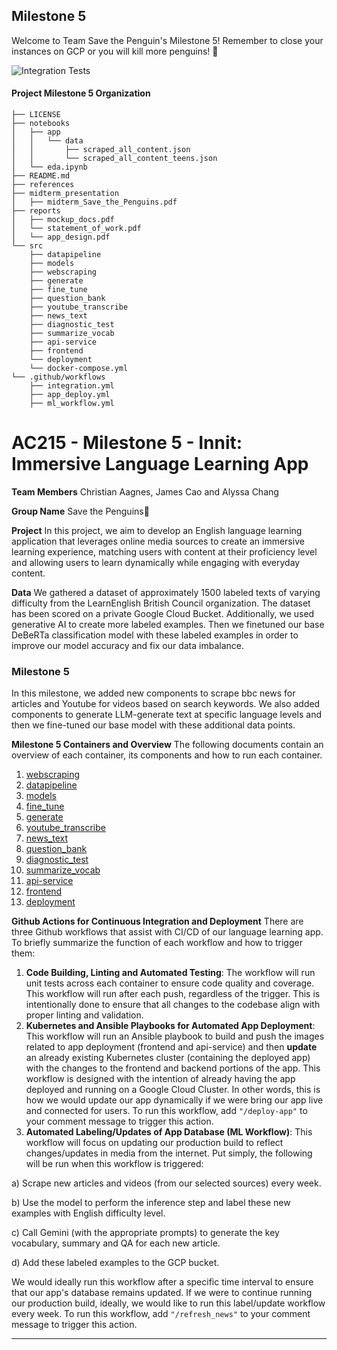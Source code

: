 ## Milestone 5

Welcome to Team Save the Penguin's Milestone 5! Remember to close your instances on GCP or you will kill more penguins! 🐧

![Integration Tests](https://github.com/euul/ac215_innit//actions/workflows/integration.yml/badge.svg?branch=main)

#### Project Milestone 5 Organization

```
├── LICENSE
├── notebooks
│   ├── app
│   │   └── data
│   │       ├── scraped_all_content.json
│   │       └── scraped_all_content_teens.json
│   └── eda.ipynb
├── README.md
├── references
├── midterm_presentation
│   ├── midterm_Save_the_Penguins.pdf
├── reports
│   ├── mockup_docs.pdf
│   └── statement_of_work.pdf
│   └── app_design.pdf
└── src
    ├── datapipeline
    ├── models
    ├── webscraping
    ├── generate
    ├── fine_tune
    ├── question_bank
    ├── youtube_transcribe
    ├── news_text
    ├── diagnostic_test
    ├── summarize_vocab
    ├── api-service
    ├── frontend
    └── deployment
    └── docker-compose.yml
└── .github/workflows
    ├── integration.yml
    ├── app_deploy.yml
    ├── ml_workflow.yml

```

# AC215 - Milestone 5 - Innit: Immersive Language Learning App

**Team Members**
Christian Aagnes, James Cao and Alyssa Chang

**Group Name**
Save the Penguins🐧

**Project**
In this project, we aim to develop an English language learning application that leverages online media sources to create an immersive learning experience, matching users with content at their proficiency level and allowing users to learn dynamically while engaging with everyday content.

**Data**
We gathered a dataset of approximately 1500 labeled texts of varying difficulty from the LearnEnglish British Council organization. The dataset has been scored on a private Google Cloud Bucket. Additionally, we used generative AI to create more labeled examples. Then we finetuned our base DeBeRTa classification model with these labeled examples in order to improve our model accuracy and fix our data imbalance.

### Milestone 5

In this milestone, we added new components to scrape bbc news for articles and Youtube for videos based on search keywords. We also added components to generate LLM-generate text at specific language levels and then we fine-tuned our base model with these additional data points.

**Milestone 5 Containers and Overview**
The following documents contain an overview of each container, its components and how to run each container.

1. [webscraping](./src/webscraping/Readme.md)
2. [datapipeline](./src/datapipeline/Readme.md)
3. [models](./src/models/readme.md)
4. [fine_tune](./src/fine_tune/readme.md)
5. [generate](./src/generate/readme.md)
6. [youtube_transcribe](./src/youtube_transcribe//README.md)
7. [news_text](./src/news_text/readme.md)
8. [question_bank](./src/question_bank/readme.md)
9. [diagnostic_test](./src/diagnostic_test/README.md)
10. [summarize_vocab](.src/summarize_vocab/README.md)
11. [api-service](./src/api-service-shivas/README.md)
12. [frontend](./src/frontend-shivas/README.md)
13. [deployment](./src/deployment/README.md)

**Github Actions for Continuous Integration and Deployment**
There are three Github workflows that assist with CI/CD of our language learning app. To briefly summarize the function of each workflow and how to trigger them:

1. **Code Building, Linting and Automated Testing**: The workflow will run unit tests across each container to ensure code quality and coverage. This workflow will run after each push, regardless of the trigger. This is intentionally done to ensure that all changes to the codebase align with proper linting and validation.
2. **Kubernetes and Ansible Playbooks for Automated App Deployment**: This workflow will run an Ansible playbook to build and push the images related to app deployment (frontend and api-service) and then **update** an already existing Kubernetes cluster (containing the deployed app) with the changes to the frontend and backend portions of the app. This workflow is designed with the intention of already having the app deployed and running on a Google Cloud Cluster. In other words, this is how we would update our app dynamically if we were bring our app live and connected for users. To run this workflow, add `"/deploy-app"` to your comment message to trigger this action.
3. **Automated Labeling/Updates of App Database (ML Workflow)**: This workflow will focus on updating our production build to reflect changes/updates in media from the internet. Put simply, the following will be run when this workflow is triggered:

a) Scrape new  articles and videos (from our selected sources) every week.

b) Use the model to perform the inference step and label these new examples with English difficulty level.

c) Call Gemini (with the appropriate prompts) to generate the key vocabulary, summary and QA for each new article.

d) Add these labeled examples to the GCP bucket.

We would ideally run this workflow after a specific time interval to ensure that our app's database remains updated. If we were to continue running our production build, ideally, we would like to run this label/update workflow every week. To run this workflow, add `"/refresh_news"` to your comment message to trigger this action.

---
